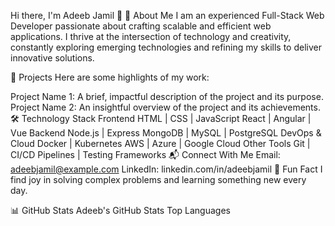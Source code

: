 Hi there, I'm Adeeb Jamil 👋
🚀 About Me
I am an experienced Full-Stack Web Developer passionate about crafting scalable and efficient web applications. I thrive at the intersection of technology and creativity, constantly exploring emerging technologies and refining my skills to deliver innovative solutions.

💼 Projects
Here are some highlights of my work:

Project Name 1: A brief, impactful description of the project and its purpose.
Project Name 2: An insightful overview of the project and its achievements.
🛠️ Technology Stack
Frontend
HTML | CSS | JavaScript
React | Angular | Vue
Backend
Node.js | Express
MongoDB | MySQL | PostgreSQL
DevOps & Cloud
Docker | Kubernetes
AWS | Azure | Google Cloud
Other Tools
Git | CI/CD Pipelines | Testing Frameworks
📬 Connect With Me
Email: adeebjamil@example.com
LinkedIn: linkedin.com/in/adeebjamil
🎯 Fun Fact
I find joy in solving complex problems and learning something new every day.

📊 GitHub Stats
Adeeb's GitHub Stats
Top Languages
